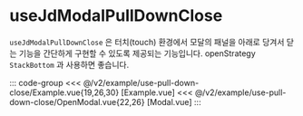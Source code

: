 <script setup>
import Example from './use-pull-down-close/Example.vue';
</script>

# useJdModalPullDownClose

`useJdModalPullDownClose` 은 터치(touch) 환경에서 모달의 패널을 아래로 당겨서 닫는 기능을
간단하게 구현할 수 있도록 제공되는 기능입니다. openStrategy `StackBottom` 과 사용하면 좋습니다.

<Example />

::: code-group
<<< @/v2/example/use-pull-down-close/Example.vue{19,26,30} [Example.vue]
<<< @/v2/example/use-pull-down-close/OpenModal.vue{22,26} [Modal.vue]
:::
